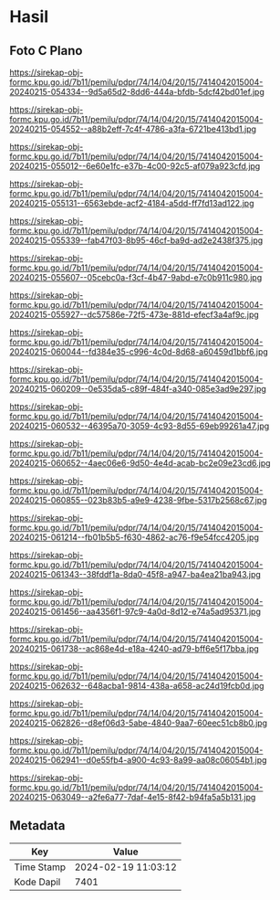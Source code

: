 # Hasil

## Foto C Plano

https://sirekap-obj-formc.kpu.go.id/7b11/pemilu/pdpr/74/14/04/20/15/7414042015004-20240215-054334--9d5a65d2-8dd6-444a-bfdb-5dcf42bd01ef.jpg

https://sirekap-obj-formc.kpu.go.id/7b11/pemilu/pdpr/74/14/04/20/15/7414042015004-20240215-054552--a88b2eff-7c4f-4786-a3fa-6721be413bd1.jpg

https://sirekap-obj-formc.kpu.go.id/7b11/pemilu/pdpr/74/14/04/20/15/7414042015004-20240215-055012--6e60e1fc-e37b-4c00-92c5-af079a923cfd.jpg

https://sirekap-obj-formc.kpu.go.id/7b11/pemilu/pdpr/74/14/04/20/15/7414042015004-20240215-055131--6563ebde-acf2-4184-a5dd-ff7fd13ad122.jpg

https://sirekap-obj-formc.kpu.go.id/7b11/pemilu/pdpr/74/14/04/20/15/7414042015004-20240215-055339--fab47f03-8b95-46cf-ba9d-ad2e2438f375.jpg

https://sirekap-obj-formc.kpu.go.id/7b11/pemilu/pdpr/74/14/04/20/15/7414042015004-20240215-055607--05cebc0a-f3cf-4b47-9abd-e7c0b911c980.jpg

https://sirekap-obj-formc.kpu.go.id/7b11/pemilu/pdpr/74/14/04/20/15/7414042015004-20240215-055927--dc57586e-72f5-473e-881d-efecf3a4af9c.jpg

https://sirekap-obj-formc.kpu.go.id/7b11/pemilu/pdpr/74/14/04/20/15/7414042015004-20240215-060044--fd384e35-c996-4c0d-8d68-a60459d1bbf6.jpg

https://sirekap-obj-formc.kpu.go.id/7b11/pemilu/pdpr/74/14/04/20/15/7414042015004-20240215-060209--0e535da5-c89f-484f-a340-085e3ad9e297.jpg

https://sirekap-obj-formc.kpu.go.id/7b11/pemilu/pdpr/74/14/04/20/15/7414042015004-20240215-060532--46395a70-3059-4c93-8d55-69eb99261a47.jpg

https://sirekap-obj-formc.kpu.go.id/7b11/pemilu/pdpr/74/14/04/20/15/7414042015004-20240215-060652--4aec06e6-9d50-4e4d-acab-bc2e09e23cd6.jpg

https://sirekap-obj-formc.kpu.go.id/7b11/pemilu/pdpr/74/14/04/20/15/7414042015004-20240215-060855--023b83b5-a9e9-4238-9fbe-5317b2568c67.jpg

https://sirekap-obj-formc.kpu.go.id/7b11/pemilu/pdpr/74/14/04/20/15/7414042015004-20240215-061214--fb01b5b5-f630-4862-ac76-f9e54fcc4205.jpg

https://sirekap-obj-formc.kpu.go.id/7b11/pemilu/pdpr/74/14/04/20/15/7414042015004-20240215-061343--38fddf1a-8da0-45f8-a947-ba4ea21ba943.jpg

https://sirekap-obj-formc.kpu.go.id/7b11/pemilu/pdpr/74/14/04/20/15/7414042015004-20240215-061456--aa4356f1-97c9-4a0d-8d12-e74a5ad95371.jpg

https://sirekap-obj-formc.kpu.go.id/7b11/pemilu/pdpr/74/14/04/20/15/7414042015004-20240215-061738--ac868e4d-e18a-4240-ad79-bff6e5f17bba.jpg

https://sirekap-obj-formc.kpu.go.id/7b11/pemilu/pdpr/74/14/04/20/15/7414042015004-20240215-062632--648acba1-9814-438a-a658-ac24d19fcb0d.jpg

https://sirekap-obj-formc.kpu.go.id/7b11/pemilu/pdpr/74/14/04/20/15/7414042015004-20240215-062826--d8ef06d3-5abe-4840-9aa7-60eec51cb8b0.jpg

https://sirekap-obj-formc.kpu.go.id/7b11/pemilu/pdpr/74/14/04/20/15/7414042015004-20240215-062941--d0e55fb4-a900-4c93-8a99-aa08c06054b1.jpg

https://sirekap-obj-formc.kpu.go.id/7b11/pemilu/pdpr/74/14/04/20/15/7414042015004-20240215-063049--a2fe6a77-7daf-4e15-8f42-b94fa5a5b131.jpg


## Metadata

| Key        | Value               |
| ---------- | ------------------- |
| Time Stamp | 2024-02-19 11:03:12 |
| Kode Dapil | 7401                |



